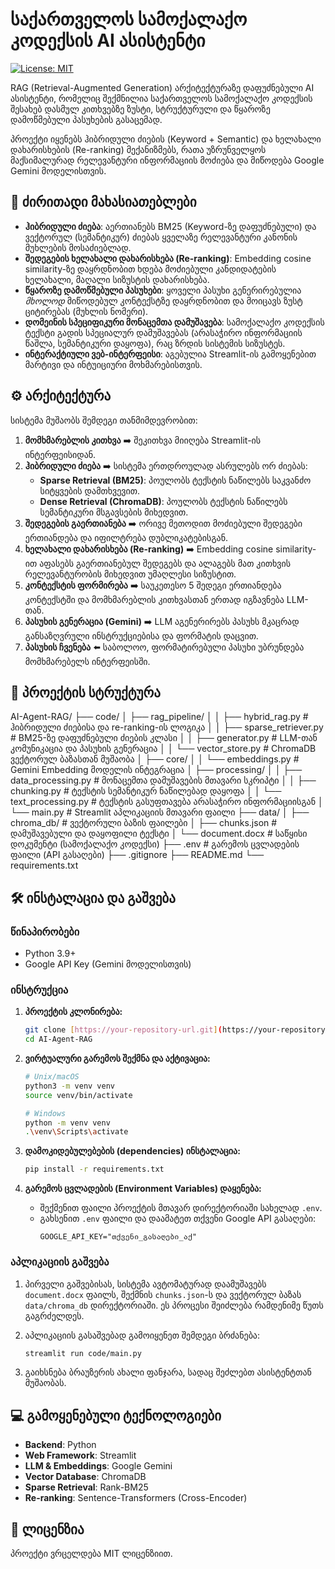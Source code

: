 # საქართველოს სამოქალაქო კოდექსის AI ასისტენტი

[![License: MIT](https://img.shields.io/badge/License-MIT-yellow.svg)](https://opensource.org/licenses/MIT)

RAG (Retrieval-Augmented Generation) არქიტექტურაზე დაფუძნებული AI ასისტენტი, რომელიც შექმნილია საქართველოს სამოქალაქო კოდექსის შესახებ დასმულ კითხვებზე ზუსტი, სტრუქტურული და წყაროზე დამოწმებული პასუხების გასაცემად.

პროექტი იყენებს ჰიბრიდული ძიების (Keyword + Semantic) და ხელახალი დახარისხების (Re-ranking) მექანიზმებს, რათა უზრუნველყოს მაქსიმალურად რელევანტური ინფორმაციის მოძიება და მიწოდება Google Gemini მოდელისთვის.

## 🚀 ძირითადი მახასიათებლები

-   **ჰიბრიდული ძიება**: აერთიანებს BM25 (Keyword-ზე დაფუძნებული) და ვექტორულ (სემანტიკურ) ძიებას ყველაზე რელევანტური კანონის მუხლების მოსაძიებლად.
-   **შედეგების ხელახალი დახარისხება (Re-ranking)**: Embedding cosine similarity-ზე დაყრდნობით ხდება მოძიებული კანდიდატების ხელახალი, მაღალი სიზუსტის დახარისხება.
-   **წყაროზე დამოწმებული პასუხები**: ყოველი პასუხი გენერირებულია *მხოლოდ* მიწოდებულ კონტექსტზე დაყრდნობით და მოიცავს ზუსტ ციტირებას (მუხლის ნომერი).
-   **დომეინის სპეციფიკური მონაცემთა დამუშავება**: სამოქალაქო კოდექსის ტექსტი გადის სპეციალურ დამუშავებას (არასაჭირო ინფორმაციის წაშლა, სემანტიკური დაყოფა), რაც ზრდის სისტემის სიზუსტეს.
-   **ინტერაქტიული ვებ-ინტერფეისი**: აგებულია Streamlit-ის გამოყენებით მარტივი და ინტუიციური მოხმარებისთვის.

## ⚙️ არქიტექტურა

სისტემა მუშაობს შემდეგი თანმიმდევრობით:

1.  **მომხმარებლის კითხვა** ➡️ შეკითხვა მიიღება Streamlit-ის ინტერფეისიდან.
2.  **ჰიბრიდული ძიება** ➡️ სისტემა ერთდროულად ასრულებს ორ ძიებას:
    -   **Sparse Retrieval (BM25)**: პოულობს ტექსტის ნაწილებს საკვანძო სიტყვების დამთხვევით.
    -   **Dense Retrieval (ChromaDB)**: პოულობს ტექსტის ნაწილებს სემანტიკური მსგავსების მიხედვით.
3.  **შედეგების გაერთიანება** ➡️ ორივე მეთოდით მოძიებული შედეგები ერთიანდება და იფილტრება დუბლიკატებისგან.
4.  **ხელახალი დახარისხება (Re-ranking)** ➡️ Embedding cosine similarity-ით აფასებს გაერთიანებულ შედეგებს და ალაგებს მათ კითხვის რელევანტურობის მიხედვით უმაღლესი სიზუსტით.
5.  **კონტექსტის ფორმირება** ➡️ საუკეთესო 5 შედეგი ერთიანდება კონტექსტში და მომხმარებლის კითხვასთან ერთად იგზავნება LLM-თან.
6.  **პასუხის გენერაცია (Gemini)** ➡️ LLM აგენერირებს პასუხს მკაცრად განსაზღვრული ინსტრუქციებისა და ფორმატის დაცვით.
7.  **პასუხის ჩვენება** ⬅️ საბოლოო, ფორმატირებული პასუხი უბრუნდება მომხმარებელს ინტერფეისში.

## 📂 პროექტის სტრუქტურა
AI-Agent-RAG/
├── code/
│   ├── rag_pipeline/
│   │   ├── hybrid_rag.py         # ჰიბრიდული ძიებისა და re-ranking-ის ლოგიკა
│   │   ├── sparse_retriever.py     # BM25-ზე დაფუძნებული ძიების კლასი
│   │   ├── generator.py            # LLM-თან კომუნიკაცია და პასუხის გენერაცია
│   │   └── vector_store.py         # ChromaDB ვექტორულ ბაზასთან მუშაობა
│   ├── core/
│   │   └── embeddings.py           # Gemini Embedding მოდელის ინტეგრაცია
│   ├── processing/
│   │   ├── data_processing.py    # მონაცემთა დამუშავების მთავარი სკრიპტი
│   │   ├── chunking.py             # ტექსტის სემანტიკურ ნაწილებად დაყოფა
│   │   └── text_processing.py      # ტექსტის გასუფთავება არასაჭირო ინფორმაციისგან
│   └── main.py                     # Streamlit აპლიკაციის მთავარი ფაილი
├── data/
│   ├── chroma_db/                  # ვექტორული ბაზის ფაილები
│   ├── chunks.json                 # დამუშავებული და დაყოფილი ტექსტი
│   └── document.docx               # საწყისი დოკუმენტი (სამოქალაქო კოდექსი)
├── .env                            # გარემოს ცვლადების ფაილი (API გასაღები)
├── .gitignore
├── README.md
└── requirements.txt

## 🛠️ ინსტალაცია და გაშვება

### წინაპირობები

-   Python 3.9+
-   Google API Key (Gemini მოდელისთვის)

### ინსტრუქცია

1.  **პროექტის კლონირება:**
    ```bash
    git clone [https://your-repository-url.git](https://your-repository-url.git)
    cd AI-Agent-RAG
    ```

2.  **ვირტუალური გარემოს შექმნა და აქტივაცია:**
    ```bash
    # Unix/macOS
    python3 -m venv venv
    source venv/bin/activate

    # Windows
    python -m venv venv
    .\venv\Scripts\activate
    ```

3.  **დამოკიდებულებების (dependencies) ინსტალაცია:**
    ```bash
    pip install -r requirements.txt
    ```

4.  **გარემოს ცვლადების (Environment Variables) დაყენება:**
    -   შექმენით ფაილი პროექტის მთავარ დირექტორიაში სახელად `.env`.
    -   გახსენით `.env` ფაილი და დაამატეთ თქვენი Google API გასაღები:
        ```
        GOOGLE_API_KEY="თქვენი_გასაღები_აქ"
        ```

### აპლიკაციის გაშვება

1.  პირველი გაშვებისას, სისტემა ავტომატურად დაამუშავებს `document.docx` ფაილს, შექმნის `chunks.json`-ს და ვექტორულ ბაზას `data/chroma_db` დირექტორიაში. ეს პროცესი შეიძლება რამდენიმე წუთს გაგრძელდეს.

2.  აპლიკაციის გასაშვებად გამოიყენეთ შემდეგი ბრძანება:
    ```bash
    streamlit run code/main.py
    ```

3.  გაიხსნება ბრაუზერის ახალი ფანჯარა, სადაც შეძლებთ ასისტენტთან მუშაობას.

## 💻 გამოყენებული ტექნოლოგიები

-   **Backend**: Python
-   **Web Framework**: Streamlit
-   **LLM & Embeddings**: Google Gemini
-   **Vector Database**: ChromaDB
-   **Sparse Retrieval**: Rank-BM25
-   **Re-ranking**: Sentence-Transformers (Cross-Encoder)

## 📄 ლიცენზია

პროექტი ვრცელდება MIT ლიცენზიით.